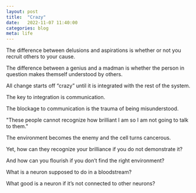 ```yaml
---
layout: post
title:  "Crazy"
date:   2022-11-07 11:40:00
categories: blog
meta: life
---
```


The difference between delusions and aspirations is whether or not you recruit others to your cause.

The difference between a genius and a madman is whether the person in question makes themself understood by others.

All change starts off “crazy” until it is integrated with the rest of the system.

The key to integration is communication.

The blockage to communication is the trauma of being misunderstood.

"These people cannot recognize how brilliant I am so I am not going to talk to them."

The environment becomes the enemy and the cell turns cancerous.

Yet, how can they recognize your brilliance if you do not demonstrate it?

And how can you flourish if you don’t find the right environment?

What is a neuron supposed to do in a bloodstream?

What good is a neuron if it’s not connected to other neurons?
